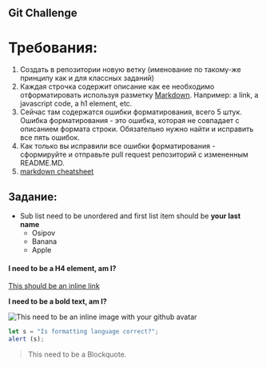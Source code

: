 ## Git Challenge
# Требования:
  1. Создать в репозитории новую ветку (именование по такому-же принципу как и для классных заданий)
  2. Каждая строчка содержит описание как ее необходимо отформатировать используя разметку [Markdown](https://github.com/adam-p/markdown-here/wiki/Markdown-Cheatsheet). Например: a link, a javascript code, a h1 element, etc.
  4. Сейчас там содержатся ошибки форматирования, всего 5 штук. Ошибка форматирования - это ошибка, которая не совпадает с описанием формата строки. Обязательно нужно найти и исправить все пять ошибок.
  5. Как только вы исправили все ошибки форматирования - сформируйте и отправьте pull request репозиторий с измененным README.MD.
  6. [markdown cheatsheet](https://github.com/adam-p/markdown-here/wiki/Markdown-Cheatsheet)

**Задание**:
----------
* Sub list need to be unordered and first list item should be **your last name**
  * Osipov
  * Banana
  * Apple

#### I need to be a H4 element, am I?

[This should be an inline link](https://www.paralect.com)

**I need to be a bold text, am I?**

![This need to be an inline image with your github avatar](https://avatars7.githubusercontent.com/u/17255519?v=3&u=bc759acf1729726499748ac7bdaa966273fab022&s=400 "Logo Title Text 1")


```javascript
let s = "Is formatting language correct?";
alert (s);
```

> This need to be a Blockquote.
